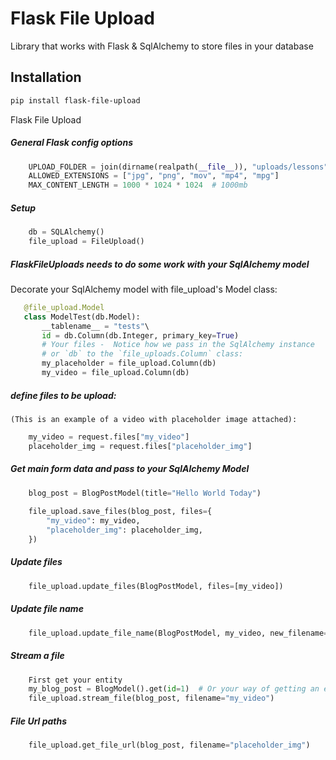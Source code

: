 # Flask File Upload

Library that works with Flask & SqlAlchemy to store
files in your database

## Installation

```bash
pip install flask-file-upload
```

Flask File Upload


##### General Flask config options
````python
    UPLOAD_FOLDER = join(dirname(realpath(__file__)), "uploads/lessons")
    ALLOWED_EXTENSIONS = ["jpg", "png", "mov", "mp4", "mpg"]
    MAX_CONTENT_LENGTH = 1000 * 1024 * 1024  # 1000mb
````


##### Setup
````python
    db = SQLAlchemy()
    file_upload = FileUpload()
````


##### FlaskFileUploads needs to do some work with your SqlAlchemy model
Decorate your SqlAlchemy model with file_upload's Model class:
 ````python
    @file_upload.Model
    class ModelTest(db.Model):
        __tablename__ = "tests"\
        id = db.Column(db.Integer, primary_key=True)
        # Your files -  Notice how we pass in the SqlAlchemy instance
        # or `db` to the `file_uploads.Column` class:
        my_placeholder = file_upload.Column(db)
        my_video = file_upload.Column(db)
````

##### define files to be upload:
    (This is an example of a video with placeholder image attached):
````python
    my_video = request.files["my_video"]
    placeholder_img = request.files["placeholder_img"]
````


##### Get main form data and pass to your SqlAlchemy Model
````python
    blog_post = BlogPostModel(title="Hello World Today")
    
    file_upload.save_files(blog_post, files={
        "my_video": my_video,
        "placeholder_img": placeholder_img,
    })
````

##### Update files
````python
    file_upload.update_files(BlogPostModel, files=[my_video])
````


##### Update file name
````python
    file_upload.update_file_name(BlogPostModel, my_video, new_filename="new_name")
````


##### Stream a file
````python
    First get your entity
    my_blog_post = BlogModel().get(id=1)  # Or your way of getting an entity
    file_upload.stream_file(blog_post, filename="my_video")
````


##### File Url paths
````python
    file_upload.get_file_url(blog_post, filename="placeholder_img")
````

